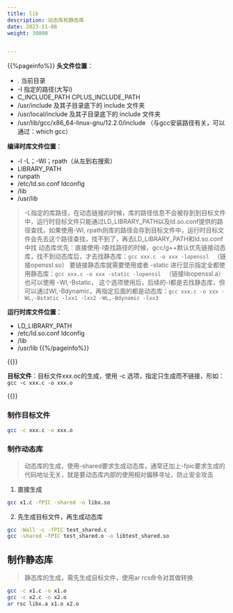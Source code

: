 ```yaml
---
title: lib
description: 动态库和静态库
date: 2023-11-06
weight: 30000


---
```

<style>
th, td {
  border: 1px solid rgb(190, 190, 190);
}
</style>
{{%pageinfo%}}
**头文件位置**：
- . 当前目录
- -I 指定的路径(大写i)
- C_INCLUDE_PATH CPLUS_INCLUDE_PATH
- /usr/include 及其子目录底下的 include 文件夹
- /usr/local/include 及其子目录底下的 include 文件夹
- /usr/lib/gcc/x86_64-linux-gnu/12.2.0/include （与gcc安装路径有关，可以通过：which gcc）


**编译时库文件位置**：
- -l -L；-WI；rpath（从左到右搜索）
- LIBRARY_PATH
- runpath
- /etc/ld.so.conf ldconfig
- /lib
- /usr/lib
> -L指定的库路径，在动态链接的时候，库的路径信息不会被存到到目标文件中，运行时目标文件只能通过LD_LIBRARY_PATH以及ld.so.conf提供的路径查找，如果使用-Wl, rpath则库的路径会存到目标文件中，运行时目标文件会先去这个路径查找，找不到了，再去LD_LIBRARY_PATH和ld.so.conf中找
> 动态库优先：直接使用-l查找路径的时候，gcc/g++默认优先链接动态库，找不到动态库后，才去找静态库：`gcc xxx.c -o xxx -lopenssl ` （链接openssl.so）
> 要链接静态库就需要使用或者 -static 进行显示指定全都使用静态库：`gcc xxx.c -o xxx -static -lopenssl ` （链接libopenssl.a）
> 也可以使用 -Wl,-Bstatic， 这个选项使用后，后续的-l都是去找静态库，但可以通过Wl,-Bdynamic，再指定后面的都是动态库：`gcc xxx.c -o xxx -WL,-Bstatic -lxx1 -lxx2 -WL,-Bdynamic -lxx3`

**运行时库文件位置**：
- LD_LIBRARY_PATH
- /etc/ld.so.conf ldconfig
- /lib
- /usr/lib
{{%/pageinfo%}}



{{<note>}}
<!---->

**目标文件**：目标文件xxx.oc的生成，使用 -c 选项，指定只生成而不链接，形如：`gcc -c xxx.c -o xxx.o`












{{</note>}}








### 制作目标文件
```bash
gcc -c xxx.c -o xxx.o
```









### 制作动态库
> 动态库的生成，使用-shared要求生成动态库，通常还加上-fpic要求生成的代码地址无关，就是要动态库内部的使用相对偏移寻址，防止安全攻击

1. 直接生成
```bash
gcc x1.c -fPIC -shared -o libx.so
```

2. 先生成目标文件，再生成动态库
```bash
gcc -Wall -c -fPIC test_shared.c
gcc -shared -fPIC test_shared.o -o libtest_shared.so
```


## 制作静态库
> 静态库的生成，需先生成目标文件，使用ar rcs命令对其做转换
```bash
gcc -c x1.c -o x1.o
gcc -c x2.c -o x2.o
ar rsc libx.a x1.o x2.o

```












